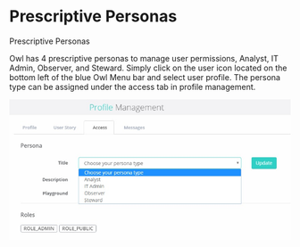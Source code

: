 # Prescriptive Personas

Prescriptive Personas

Owl has 4 prescriptive personas to manage user permissions, Analyst, IT Admin, Observer, and Steward.  Simply click on the user icon located on the bottom left of the blue Owl Menu bar and select user profile.  The persona type can be assigned under the access tab in profile management.

![](<../../.gitbook/assets/Profile Management.jpg>)
